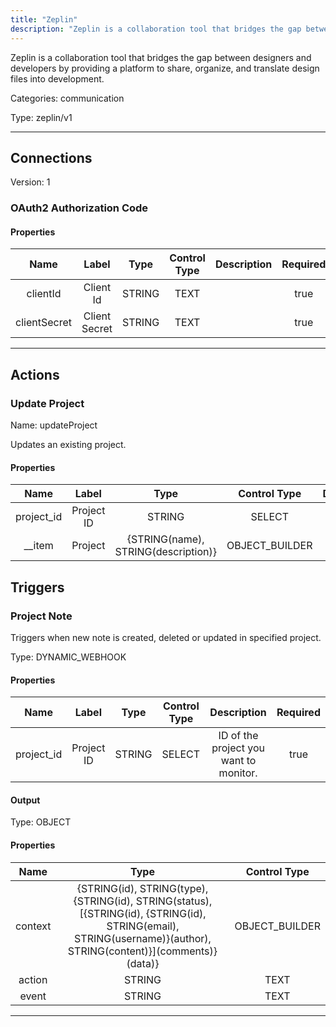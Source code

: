 ```yaml
---
title: "Zeplin"
description: "Zeplin is a collaboration tool that bridges the gap between designers and developers by providing a platform to share, organize, and translate design files into development."
---
```


Zeplin is a collaboration tool that bridges the gap between designers and developers by providing a platform to share, organize, and translate design files into development.


Categories: communication


Type: zeplin/v1

<hr />



## Connections

Version: 1


### OAuth2 Authorization Code

#### Properties

|      Name       |      Label     |     Type     |     Control Type     |     Description     |     Required        |
|:--------------:|:--------------:|:------------:|:--------------------:|:-------------------:|:-------------------:|
| clientId | Client Id | STRING | TEXT  |  | true  |
| clientSecret | Client Secret | STRING | TEXT  |  | true  |





<hr />



## Actions


### Update Project
Name: updateProject

Updates an existing project.

#### Properties

|      Name       |      Label     |     Type     |     Control Type     |     Description     |     Required        |
|:--------------:|:--------------:|:------------:|:--------------------:|:-------------------:|:-------------------:|
| project_id | Project ID | STRING | SELECT  |  Project to update.  |  true  |
| __item | Project | {STRING\(name), STRING\(description)} | OBJECT_BUILDER  |  | true  |






## Triggers


### Project Note
Triggers when new note is created, deleted or updated in specified project.

Type: DYNAMIC_WEBHOOK
#### Properties

|      Name       |      Label     |     Type     |     Control Type     |     Description     |     Required        |
|:--------------:|:--------------:|:------------:|:--------------------:|:-------------------:|:-------------------:|
| project_id | Project ID | STRING | SELECT  |  ID of the project you want to monitor.  |  true  |


#### Output



Type: OBJECT


#### Properties

|     Name     |     Type     |     Control Type     |
|:------------:|:------------:|:--------------------:|
| context | {STRING\(id), STRING\(type), {STRING\(id), STRING\(status), [{STRING\(id), {STRING\(id), STRING\(email), STRING\(username)}\(author), STRING\(content)}]\(comments)}\(data)} | OBJECT_BUILDER  |
| action | STRING | TEXT  |
| event | STRING | TEXT  |







<hr />

